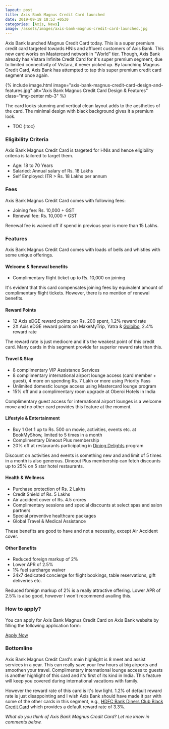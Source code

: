 ```yaml
---
layout: post
title: Axis Bank Magnus Credit Card launched
date: 2019-09-18 18:53 +0530
categories: [Axis, News]
image: /assets/images/axis-bank-magnus-credit-card-launched.jpg
---
```


Axis Bank launched Magnus Credit Card today. This is a super premium credit card targeted towards HNIs and affluent customers of Axis Bank. This new card works on Mastercard network in "World" tier. Though, Axis Bank already has Vistara Infinite Credit Card for it's super premium segment, due to limited connectivity of Vistara, it never picked up. By launching Magnus Credit Card, Axis Bank has attempted to tap this super premium credit card segment once again.

{% include image.html image="axis-bank-magnus-credit-card-design-and-features.jpg" alt="Axis Bank Magnus Credit Card Design & Features" class="img-center mb-3" %}

The card looks stunning and vertical clean layout adds to the aesthetics of the card. The minimal design with black background gives it a premium look.

- TOC
  {:toc}

### Eligibility Criteria

Axis Bank Magnus Credit Card is targeted for HNIs and hence eligibility criteria is tailored to target them.

- Age: 18 to 70 Years
- Salaried: Annual salary of Rs. 18 Lakhs
- Self Employed: ITR > Rs. 18 Lakhs per annum

### Fees

Axis Bank Magnus Credit Card comes with following fees:

- Joining fee: Rs. 10,000 + GST
- Renewal fee: Rs. 10,000 + GST

Renewal fee is waived off if spend in previous year is more than 15 Lakhs.

### Features

Axis Bank Magnus Credit Card comes with loads of bells and whistles with some unique offerings.

#### Welcome & Renewal benefits

- Complimentary flight ticket up to Rs. 10,000 on joining

It's evident that this card compensates joining fees by equivalent amount of complimentary flight tickets. However, there is no mention of renewal benefits.

#### Reward Points

- 12 Axis eDGE reward points per Rs. 200 spent, 1.2% reward rate
- 2X Axis eDGE reward points on MakeMyTrip, Yatra & [Goibibo](https://l.cardinfo.in/goibibo), 2.4% reward rate

The reward rate is just mediocre and it's the weakest point of this credit card. Many cards in this segment provide far superior reward rate than this.

#### Travel & Stay

- 8 complimentary VIP Assistance Services
- 8 complimentary international airport lounge access (card member + guest), 4 more on spending Rs. 7 Lakh or more using Priority Pass
- Unlimited domestic lounge access using Mastercard lounge program
- 15% off and a complimentary room upgrade at Oberoi Hotels in India

Complimentary guest access for international airport lounges is a welcome move and no other card provides this feature at the moment.

#### Lifestyle & Entertainment

- Buy 1 Get 1 up to Rs. 500 on movie, activities, events etc. at BookMyShow, limited to 5 times in a month
- Complimentary Dineout Plus membership
- 20% off at restaurants participating in [Dining Delights](https://diningdelights.axisbank.com/) program

Discount on activities and events is something new and and limit of 5 times in a month is also generous. Dineout Plus membership can fetch discounts up to 25% on 5 star hotel restaurants.

#### Health & Wellness

- Purchase protection of Rs. 2 Lakhs
- Credit Shield of Rs. 5 Lakhs
- Air accident cover of Rs. 4.5 crores
- Complimentary sessions and special discounts at select spas and salon partners
- Special preventive healthcare packages
- Global Travel & Medical Assistance

These benefits are good to have and not a necessity, except Air Accident cover.

#### Other Benefits

- Reduced foreign markup of 2%
- Lower APR of 2.5%
- 1% fuel surcharge waiver
- 24x7 dedicated concierge for flight bookings, table reservations, gift deliveries etc.

Reduced foreign markup of 2% is a really attractive offering. Lower APR of 2.5% is also good, however I won't recommend availing this.

### How to apply?

You can apply for Axis Bank Magnus Credit Card on Axis Bank website by filling the following application form:

<a href="https://www.axisbank.com/retail/cards/credit-card/magnus-axis-bank-credit-card" target="_blank" class="btn btn-lg btn-danger btn-block post-element mt-2" rel="noopener"><i class="ci-pen"></i> Apply Now</a>

### Bottomline

Axis Bank Magnus Credit Card's main highlight is 8 meet and assist services in a year. This can really save your few hours at big airports and smoothen your travel. Complimentary international lounge access to guests is another highlight of this card and it's first of its kind in India. This feature will keep you covered during international vacations with family.

However the reward rate of this card is it's low light. 1.2% of default reward rate is just disappointing and I wish Axis Bank should have made it par with some of the other cards in this segment, e.g., [HDFC Bank Diners Club Black Credit Card](/hdfc-diners-club-black-credit-card-review/) which provides a default reward rate of 3.3%.

_What do you think of Axis Bank Magnus Credit Card? Let me know in comments below._
